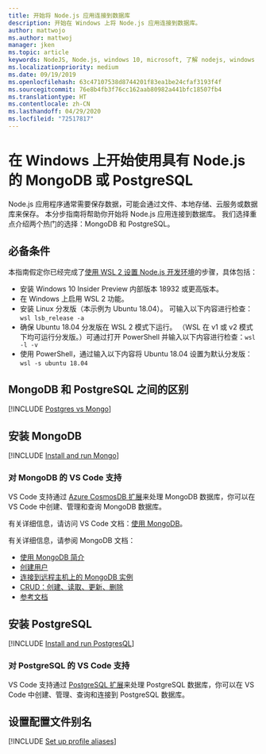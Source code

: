 ```yaml
---
title: 开始将 Node.js 应用连接到数据库
description: 开始在 Windows 上将 Node.js 应用连接到数据库。
author: mattwojo
ms.author: mattwoj
manager: jken
ms.topic: article
keywords: NodeJS, Node.js, windows 10, microsoft, 了解 nodejs, windows 上的 node, wsl 上的 node, windows 中 linux 上的 node, 在 windows 上安装 node, 具有 vs code 的 nodejs, 通过 windows 上的 node 进行开发, 通过 windows 上的 nodejs 进行开发, 在 WSL 上安装 node, 适用于 Linux 的 Windows 子系统上的 NodeJS
ms.localizationpriority: medium
ms.date: 09/19/2019
ms.openlocfilehash: 63c47107538d8744201f83ea1be24cfaf3193f4f
ms.sourcegitcommit: 76e8b4fb3f76cc162aab80982a441bfc18507fb4
ms.translationtype: HT
ms.contentlocale: zh-CN
ms.lasthandoff: 04/29/2020
ms.locfileid: "72517817"
---
```

# <a name="get-started-using-mongodb-or-postgresql-with-nodejs-on-windows"></a>在 Windows 上开始使用具有 Node.js 的 MongoDB 或 PostgreSQL

Node.js 应用程序通常需要保存数据，可能会通过文件、本地存储、云服务或数据库来保存。 本分步指南将帮助你开始将 Node.js 应用连接到数据库。 我们选择重点介绍两个热门的选择：MongoDB 和 PostgreSQL。

## <a name="prerequisites"></a>必备条件

本指南假定你已经完成了[使用 WSL 2 设置 Node.js 开发环境](./setup-on-wsl2.md)的步骤，具体包括：

- 安装 Windows 10 Insider Preview 内部版本 18932 或更高版本。
- 在 Windows 上启用 WSL 2 功能。
- 安装 Linux 分发版（本示例为 Ubuntu 18.04）。 可输入以下内容进行检查：`wsl lsb_release -a`
- 确保 Ubuntu 18.04 分发版在 WSL 2 模式下运行。 （WSL 在 v1 或 v2 模式下均可运行分发版。）可通过打开 PowerShell 并输入以下内容进行检查：`wsl -l -v`
- 使用 PowerShell，通过输入以下内容将 Ubuntu 18.04 设置为默认分发版：`wsl -s ubuntu 18.04`

## <a name="differences-between-mongodb-and-postgresql"></a>MongoDB 和 PostgreSQL 之间的区别

[!INCLUDE [Postgres vs Mongo](../includes/postgres-v-mongo.md)]

## <a name="install-mongodb"></a>安装 MongoDB

[!INCLUDE [Install and run Mongo](../includes/install-and-run-mongo.md)]

### <a name="vs-code-support-for-mongodb"></a>对 MongoDB 的 VS Code 支持

VS Code 支持通过 [Azure CosmosDB 扩展](https://marketplace.visualstudio.com/items?itemName=ms-azuretools.vscode-cosmosdb)来处理 MongoDB 数据库，你可以在 VS Code 中创建、管理和查询 MongoDB 数据库。

有关详细信息，请访问 VS Code 文档：[使用 MongoDB](https://code.visualstudio.com/docs/azure/mongodb)。

有关详细信息，请参阅 MongoDB 文档：

- [使用 MongoDB 简介](https://docs.mongodb.com/manual/introduction/)
- [创建用户](https://docs.mongodb.com/manual/tutorial/create-users/)
- [连接到远程主机上的 MongoDB 实例](https://docs.mongodb.com/manual/mongo/#mongodb-instance-on-a-remote-host)
- [CRUD：创建、读取、更新、删除](https://docs.mongodb.com/manual/crud/)
- [参考文档](https://docs.mongodb.com/manual/reference/)

## <a name="install-postgresql"></a>安装 PostgreSQL

[!INCLUDE [Install and run PostgresQL](../includes/install-and-run-postgres.md)]

### <a name="vs-code-support-for-postgresql"></a>对 PostgreSQL 的 VS Code 支持

VS Code 支持通过 [PostgreSQL 扩展](https://marketplace.visualstudio.com/items?itemName=ms-ossdata.vscode-postgresql)来处理 PostgreSQL 数据库，你可以在 VS Code 中创建、管理、查询和连接到 PostgreSQL 数据库。

## <a name="set-up-profile-aliases"></a>设置配置文件别名

[!INCLUDE [Set up profile aliases](../includes/profile-aliases.md)]
